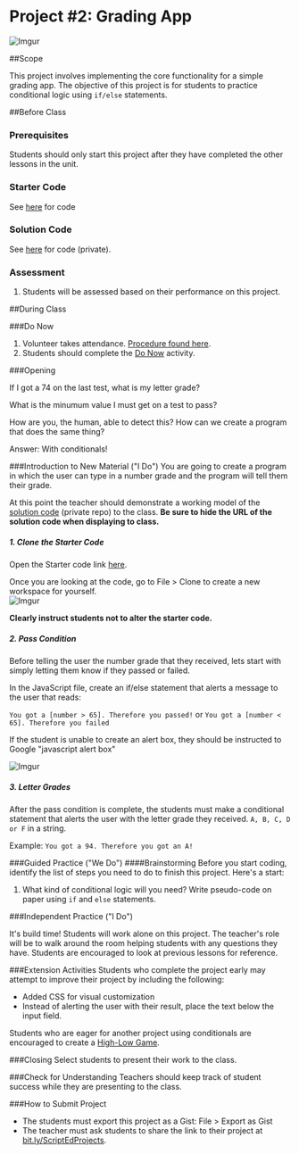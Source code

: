 # Project #2: Grading App

![Imgur](http://i.imgur.com/NOJFDtBl.jpg)

##Scope

This project involves implementing the core functionality for a simple grading app. The objective of this project is for students to practice conditional logic using `if/else` statements.
 
##Before Class

### Prerequisites
Students should only start this project after they have completed the other lessons in the unit.

### Starter Code

See [here](http://jsbin.com/wutibe/edit?html,js,output) for code

### Solution Code

See [here](https://github.com/ScriptEdcurriculum/solutions2015/tree/master/year1/6-javascript1_2/5-project-grading) for code (private).

### Assessment

1. Students will be assessed based on their performance on this project.

##During Class

###Do Now

1. Volunteer takes attendance. [Procedure found here](https://docs.google.com/document/d/19IIhqykr70vj7wnqyJYuQNTkd9GX56Xgl3omD42IcMk/edit).
2. Students should complete the [Do Now](do_now.md) activity.

###Opening

If I got a 74 on the last test, what is my letter grade?

What is the minumum value I must get on a test to pass?

How are you, the human, able to detect this? How can we create a program that does the same thing?

Answer: With conditionals!

###Introduction to New Material ("I Do")
You are going to create a program in which the user can type in a number grade and the program will tell them their grade. 

At this point the teacher should demonstrate a working model of the [solution code](https://github.com/ScriptEdcurriculum/solutions2015/tree/master/year1/6-javascript1_2/5-project-grading) (private repo) to the class. **Be sure to hide the URL of the solution code when displaying to class.**

##### 1. Clone the Starter Code

Open the Starter code link [here](http://jsbin.com/vucobo/edit?html,js,output).

Once you are looking at the code, go to File > Clone to create a new workspace for yourself.  
![Imgur](http://i.imgur.com/Wt5iMBpm.png)

**Clearly instruct students not to alter the starter code.**

##### 2. Pass Condition

Before telling the user the number grade that they received, lets start with simply letting them know if they passed or failed. 

In the JavaScript file, create an if/else statement that alerts a message to the user that reads:

`You got a [number > 65]. Therefore you passed!`
or
`You got a [number < 65]. Therefore you failed`

If the student is unable to create an alert box, they should be instructed to Google "javascript alert box"

![Imgur](http://i.imgur.com/lc6gBmWl.png)

##### 3. Letter Grades

After the pass condition is complete, the students must make a conditional statement that alerts the user with the letter grade they received. `A, B, C, D or F` in a string. 
 
Example: `You got a 94. Therefore you got an A!`

###Guided Practice ("We Do")
####Brainstorming
Before you start coding, identify the list of steps you need to do to finish this project. Here's a start:

1. What kind of conditional logic will you need? Write pseudo-code on paper using `if` and `else` statements.


###Independent Practice ("I Do")

It's build time! Students will work alone on this project. The teacher's role will be to walk around the room helping students with any questions they have. Students are encouraged to look at previous lessons for reference.

###Extension Activities
Students who complete the project early may attempt to improve their project by including the following:  

* Added CSS for visual customization
* Instead of alerting the user with their result, place the text below the input field.

Students who are eager for another project using conditionals are encouraged to create a [High-Low Game](http://www.funbrain.com/cgi-bin/gn.cgi?A1=s&A2=10&A3=1).


###Closing
Select students to present their work to the class.

###Check for Understanding
Teachers should keep track of student success while they are presenting to the class.


###How to Submit Project
* The students must export this project as a Gist: File > Export as Gist
* The teacher must ask students to share the link to their project at [bit.ly/ScriptEdProjects](https://bit.ly/ScriptEdProjects).
